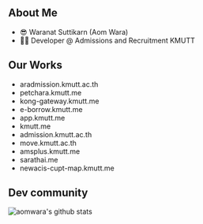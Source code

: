 ## About Me
- 😎 Waranat Suttikarn (Aom Wara)
- 👨‍💻 Developer @ Admissions and Recruitment KMUTT

## Our Works
- aradmission.kmutt.ac.th
- petchara.kmutt.me
- kong-gateway.kmutt.me
- e-borrow.kmutt.me
- app.kmutt.me
- kmutt.me
- admission.kmutt.ac.th
- move.kmutt.ac.th
- amsplus.kmutt.me
- sarathai.me
- newacis-cupt-map.kmutt.me

## Dev community 
![์aomwara's github stats](https://github-readme-stats.vercel.app/api?username=aomwara)
